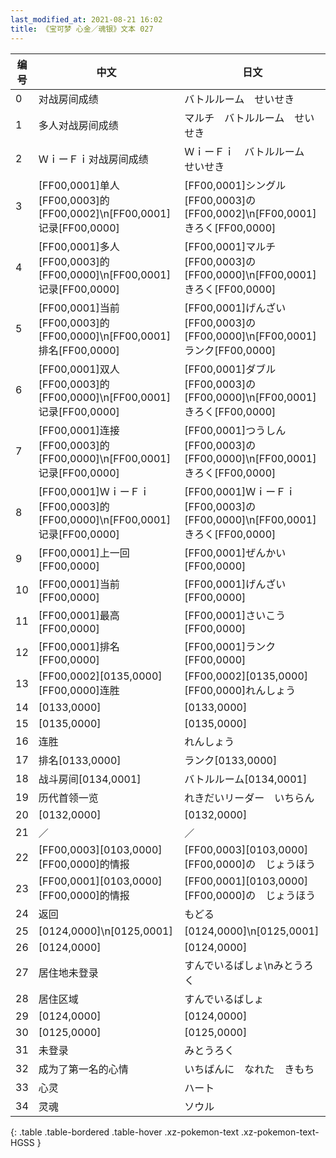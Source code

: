 ```yaml
---
last_modified_at: 2021-08-21 16:02
title: 《宝可梦 心金／魂银》文本 027
---
```

| 编号 | 中文 | 日文 |
| ---- | ---- | ---- |
| 0 | 对战房间成绩 | バトルルーム　せいせき |
| 1 | 多人对战房间成绩 | マルチ　バトルルーム　せいせき |
| 2 | ＷｉーＦｉ对战房间成绩 | ＷｉーＦｉ　バトルルーム　せいせき |
| 3 | [FF00,0001]单人[FF00,0003]的[FF00,0002]\n[FF00,0001]记录[FF00,0000] | [FF00,0001]シングル[FF00,0003]の[FF00,0002]\n[FF00,0001]きろく[FF00,0000] |
| 4 | [FF00,0001]多人[FF00,0003]的[FF00,0000]\n[FF00,0001]记录[FF00,0000] | [FF00,0001]マルチ[FF00,0003]の[FF00,0000]\n[FF00,0001]きろく[FF00,0000] |
| 5 | [FF00,0001]当前[FF00,0003]的[FF00,0000]\n[FF00,0001]排名[FF00,0000] | [FF00,0001]げんざい[FF00,0003]の[FF00,0000]\n[FF00,0001]ランク[FF00,0000] |
| 6 | [FF00,0001]双人[FF00,0003]的[FF00,0000]\n[FF00,0001]记录[FF00,0000] | [FF00,0001]ダブル[FF00,0003]の[FF00,0000]\n[FF00,0001]きろく[FF00,0000] |
| 7 | [FF00,0001]连接[FF00,0003]的[FF00,0000]\n[FF00,0001]记录[FF00,0000] | [FF00,0001]つうしん[FF00,0003]の[FF00,0000]\n[FF00,0001]きろく[FF00,0000] |
| 8 | [FF00,0001]ＷｉーＦｉ[FF00,0003]的[FF00,0000]\n[FF00,0001]记录[FF00,0000] | [FF00,0001]ＷｉーＦｉ[FF00,0003]の[FF00,0000]\n[FF00,0001]きろく[FF00,0000] |
| 9 | [FF00,0001]上一回[FF00,0000] | [FF00,0001]ぜんかい[FF00,0000] |
| 10 | [FF00,0001]当前[FF00,0000] | [FF00,0001]げんざい[FF00,0000] |
| 11 | [FF00,0001]最高[FF00,0000] | [FF00,0001]さいこう[FF00,0000] |
| 12 | [FF00,0001]排名[FF00,0000] | [FF00,0001]ランク[FF00,0000] |
| 13 | [FF00,0002][0135,0000][FF00,0000]连胜 | [FF00,0002][0135,0000][FF00,0000]れんしょう |
| 14 | [0133,0000] | [0133,0000] |
| 15 | [0135,0000] | [0135,0000] |
| 16 | 连胜 | れんしょう |
| 17 | 排名[0133,0000] | ランク[0133,0000] |
| 18 | 战斗房间[0134,0001] | バトルルーム[0134,0001] |
| 19 | 历代首领一览 | れきだいリーダー　いちらん |
| 20 | [0132,0000] | [0132,0000] |
| 21 | ／ | ／ |
| 22 | [FF00,0003][0103,0000][FF00,0000]的情报 | [FF00,0003][0103,0000][FF00,0000]の　じょうほう |
| 23 | [FF00,0001][0103,0000][FF00,0000]的情报 | [FF00,0001][0103,0000][FF00,0000]の　じょうほう |
| 24 | 返回 | もどる |
| 25 | [0124,0000]\n[0125,0001] | [0124,0000]\n[0125,0001] |
| 26 | [0124,0000] | [0124,0000] |
| 27 | 居住地未登录 | すんでいるばしょ\nみとうろく |
| 28 | 居住区域 | すんでいるばしょ |
| 29 | [0124,0000] | [0124,0000] |
| 30 | [0125,0000] | [0125,0000] |
| 31 | 未登录 | みとうろく |
| 32 | 成为了第一名的心情 | いちばんに　なれた　きもち |
| 33 | 心灵 | ハート |
| 34 | 灵魂 | ソウル |
{: .table .table-bordered .table-hover .xz-pokemon-text .xz-pokemon-text-HGSS }